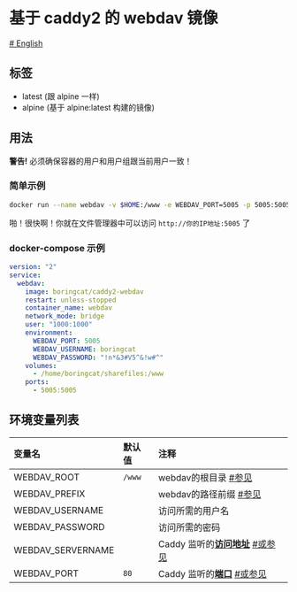 # 基于 caddy2 的 webdav 镜像

[\# English](README_en_US.md)

## 标签
- latest (跟 alpine 一样)
- alpine (基于 alpine:latest 构建的镜像)

## 用法
**警告!** 必须确保容器的用户和用户组跟当前用户一致！  
### 简单示例
```sh
docker run --name webdav -v $HOME:/www -e WEBDAV_PORT=5005 -p 5005:5005 --user `id -u`:`id -g` -d boringcat/caddy2-webdav
```
啪！很快啊！你就在文件管理器中可以访问 `http://你的IP地址:5005` 了

### docker-compose 示例
```yml
version: "2"
service:
  webdav:
    image: boringcat/caddy2-webdav
    restart: unless-stopped
    container_name: webdav
    network_mode: bridge
    user: "1000:1000"
    environment:
      WEBDAV_PORT: 5005
      WEBDAV_USERNAME: boringcat
      WEBDAV_PASSWORD: "!n*&3#V5^&!w#^"
    volumes:
      - /home/boringcat/sharefiles:/www
    ports:
      - 5005:5005
```

## 环境变量列表
|变量名|默认值|注释|
|:--|:--|:--|
|WEBDAV_ROOT| `/www` | webdav的根目录 [#参见][1] |
|WEBDAV_PREFIX| | webdav的路径前缀 [#参见][1] |
|WEBDAV_USERNAME| | 访问所需的用户名 |
|WEBDAV_PASSWORD| | 访问所需的密码 |
|WEBDAV_SERVERNAME| | Caddy 监听的[**访问地址**][2] [#或参见][3] |
|WEBDAV_PORT| `80` | Caddy 监听的[**端口**][2] [#或参见][3] |


[1]: https://github.com/mholt/caddy-webdav
[2]: https://caddyserver.com/docs/caddyfile/concepts#addresses
[3]: https://caddyserver.com/docs/caddyfile/concepts#structure